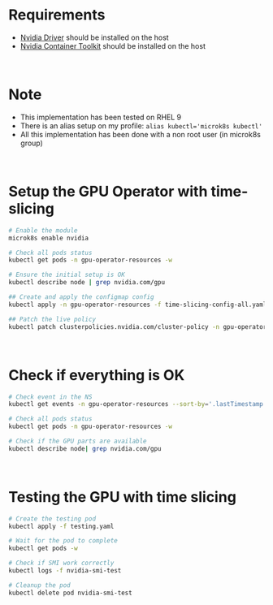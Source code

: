 # Requirements
- [Nvidia Driver](https://docs.nvidia.com/datacenter/tesla/driver-installation-guide/) should be installed on the host
- [Nvidia Container Toolkit](https://docs.nvidia.com/datacenter/cloud-native/container-toolkit/1.17.8/install-guide.html) should be installed on the host 

<br>

# Note
- This implementation has been tested on RHEL 9
- There is an alias setup on my profile: `alias kubectl='microk8s kubectl'`
- All this implementation has been done with a non root user (in microk8s group)

<br>

# Setup the GPU Operator with time-slicing
```bash
# Enable the module
microk8s enable nvidia

# Check all pods status
kubectl get pods -n gpu-operator-resources -w

# Ensure the initial setup is OK
kubectl describe node | grep nvidia.com/gpu

## Create and apply the configmap config
kubectl apply -n gpu-operator-resources -f time-slicing-config-all.yaml

## Patch the live policy
kubectl patch clusterpolicies.nvidia.com/cluster-policy -n gpu-operator-resources --type merge -p '{"spec": {"devicePlugin": {"config": {"name": "time-slicing-config-all", "default": "any"}}}}'
```

<br>

# Check if everything is OK
```bash
# Check event in the NS
kubectl get events -n gpu-operator-resources --sort-by='.lastTimestamp'

# Check all pods status
kubectl get pods -n gpu-operator-resources -w

# Check if the GPU parts are available
kubectl describe node| grep nvidia.com/gpu
```

<br>

# Testing the GPU with time slicing
```bash
# Create the testing pod
kubectl apply -f testing.yaml

# Wait for the pod to complete
kubectl get pods -w

# Check if SMI work correctly
kubectl logs -f nvidia-smi-test

# Cleanup the pod
kubectl delete pod nvidia-smi-test 
```

